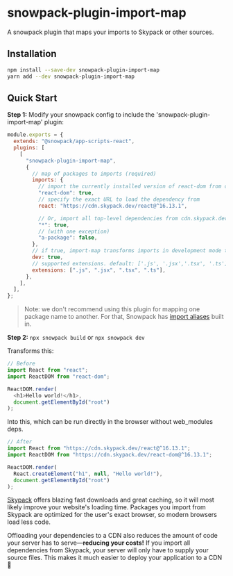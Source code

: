 # snowpack-plugin-import-map

A snowpack plugin that maps your imports to Skypack or other sources.

## Installation

```bash
npm install --save-dev snowpack-plugin-import-map
yarn add --dev snowpack-plugin-import-map
```

## Quick Start

**Step 1:** Modify your snowpack config to include the 'snowpack-plugin-import-map' plugin:

```js
module.exports = {
  extends: "@snowpack/app-scripts-react",
  plugins: [
    [
      "snowpack-plugin-import-map",
      {
        // map of packages to imports (required)
        imports: {
          // import the currently installed version of react-dom from cdn.skypack.dev
          "react-dom": true,
          // specify the exact URL to load the dependency from
          react: "https://cdn.skypack.dev/react@^16.13.1",

          // Or, import all top-level dependencies from cdn.skypack.dev
          "*": true,
          // (with one exception)
          "a-package": false,
        },
        // if true, import-map transforms imports in development mode too. default: false.
        dev: true,
        // supported extensions. default: ['.js', '.jsx','.tsx', '.ts']
        extensions: [".js", ".jsx", ".tsx", ".ts"],
      },
    ],
  ],
};
```

> Note: we don't recommend using this plugin for mapping one package name to another.
> For that, Snowpack has [import aliases](https://www.snowpack.dev/#import-aliases)
> built in.

**Step 2:** `npx snowpack build` or `npx snowpack dev`

Transforms this:

```js
// Before
import React from "react";
import ReactDOM from "react-dom";

ReactDOM.render(
  <h1>Hello world!</h1>,
  document.getElementById("root")
);
```

Into this, which can be run directly in the browser without web_modules deps.

```js
// After
import React from "https://cdn.skypack.dev/react@^16.13.1";
import ReactDOM from "https://cdn.skypack.dev/react-dom@^16.13.1";

ReactDOM.render(
  React.createElement("h1", null, "Hello world!"),
  document.getElementById("root")
);
```

[Skypack](https://www.skypack.dev/) offers blazing fast downloads and
great caching, so it will most likely improve your website's loading
time. Packages you import from Skypack are optimized for the
user's exact browser, so modern browsers load less code.

Offloading your dependencies to a CDN also reduces the amount of code
your server has to serve—**reducing your costs!** If you import all
dependencies from Skypack, your server will only have to supply
your source files. This makes it much easier to deploy your application
to a CDN 🎉
